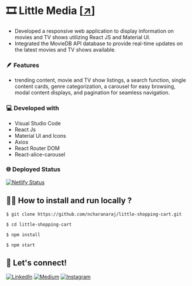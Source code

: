 # 🎞️ Little Media [[↗️](https://littlemedia.netlify.app/)]

- Developed a responsive web application to display information on movies and TV shows utilizing React JS and Material UI.
- Integrated the MovieDB API database to provide real-time updates on the latest movies and TV shows available.

### 🪶 Features
- trending content, movie and TV show listings, a search function, single content cards, genre categorization, a carousel for easy
browsing, modal content displays, and pagination for seamless navigation.

### 💻 Developed with

- Visual Studio Code
- React Js
- Material UI and Icons
- Axios
- React Router DOM
- React-alice-carousel


### 🌐 Deployed Status
[![Netlify Status](https://api.netlify.com/api/v1/badges/aa5d4189-8c98-4ea9-9bb3-7d64038311b6/deploy-status)](https://app.netlify.com/sites/spectacular-toffee-6d8141/deploys)

## 🧑‍💻 How to install and run locally ?

```
$ git clone https://github.com/ncharanaraj/little-shopping-cart.git
```

```
$ cd little-shopping-cart
```

```
$ npm install
```

```
$ npm start
```

##  🤝 Let's connect!

[![LinkedIn](https://img.shields.io/badge/linkedin-%230077B5.svg?style=for-the-badge&logo=linkedin&logoColor=white)](https://www.linkedin.com/in/ncharanaraj/)
[![Medium](https://img.shields.io/badge/Medium-12100E?style=for-the-badge&logo=medium&logoColor=white)](https://medium.com/@ncharanaraj)
[![Instagram](https://img.shields.io/badge/Instagram-%23E4405F.svg?style=for-the-badge&logo=Instagram&logoColor=white)](https://www.instagram.com/itscharanraj/)
